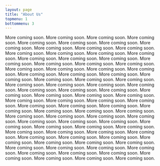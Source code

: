 ```yaml
---
layout: page
title: "About Us"
topmenu: 1
bottommenu: 3
---
```

More coming soon. More coming soon. More coming soon. More coming soon. More coming soon. More coming soon. More coming soon. More coming soon. More coming soon. More coming soon. More coming soon. More coming soon. More coming soon. More coming soon. More coming soon. More coming soon. More coming soon. More coming soon. More coming soon. More coming soon. More coming soon. More coming soon. More coming soon. More coming soon. More coming soon. More coming soon. More coming soon. More coming soon. More coming soon. More coming soon. More coming soon. More coming soon. More coming soon. More coming soon. More coming soon. More coming soon. More coming soon. More coming soon. More coming soon. More coming soon. More coming soon. More coming soon. More coming soon. More coming soon. More coming soon. More coming soon. More coming soon. More coming soon. More coming soon. More coming soon. More coming soon. More coming soon. More coming soon. More coming soon. More coming soon. More coming soon. More coming soon. More coming soon. More coming soon. More coming soon. More coming soon. More coming soon. More coming soon. More coming soon. More coming soon. More coming soon. More coming soon. More coming soon. More coming soon. More coming soon. More coming soon. More coming soon. More coming soon. More coming soon. More coming soon. More coming soon. More coming soon. More coming soon. More coming soon. More coming soon. More coming soon. More coming soon. More coming soon. More coming soon. More coming soon. More coming soon. More coming soon. More coming soon. 
